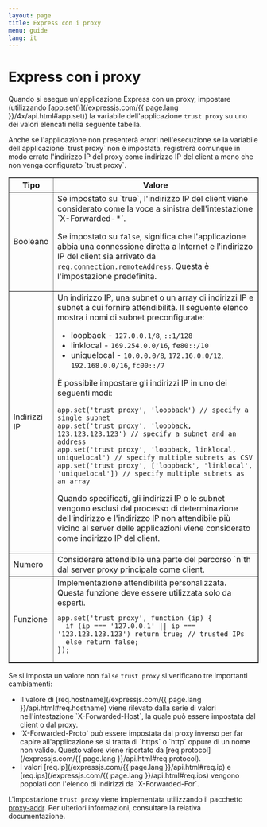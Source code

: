 ```yaml
---
layout: page
title: Express con i proxy
menu: guide
lang: it
---
```


# Express con i proxy

Quando si esegue un'applicazione Express con un proxy, impostare (utilizzando [app.set()](/expressjs.com/{{ page.lang }}/4x/api.html#app.set)) la variabile dell'applicazione `trust proxy` su uno dei valori elencati nella seguente tabella.

<div class="doc-box doc-info" markdown="1">
Anche se l'applicazione non presenterà errori nell'esecuzione se la variabile dell'applicazione `trust proxy` non è impostata, registrerà comunque in modo errato l'indirizzo IP del proxy come indirizzo IP del client a meno che non venga configurato `trust proxy`.
</div>

<table class="doctable" border="1" markdown="1">
  <thead><tr><th>Tipo</th><th>Valore</th></tr></thead>
  <tbody>
    <tr>
      <td>Booleano</td>
<td markdown="1">
Se impostato su `true`, l'indirizzo IP del client viene considerato come la voce a sinistra dell'intestazione `X-Forwarded-*`.

Se impostato su `false`, significa che l'applicazione abbia una connessione diretta a Internet e l'indirizzo IP del client sia arrivato da `req.connection.remoteAddress`. Questa è l'impostazione predefinita.
</td>
    </tr>
    <tr>
      <td>Indirizzi IP</td>
<td markdown="1">
Un indirizzo IP, una subnet o un array di indirizzi IP e subnet a cui fornire attendibilità. Il seguente elenco mostra i nomi di subnet preconfigurate:

* loopback - `127.0.0.1/8`, `::1/128`
* linklocal - `169.254.0.0/16`, `fe80::/10`
* uniquelocal - `10.0.0.0/8`, `172.16.0.0/12`, `192.168.0.0/16`, `fc00::/7`

È possibile impostare gli indirizzi IP in uno dei seguenti modi:

<pre>
<code class="language-js" translate="no">app.set('trust proxy', 'loopback') // specify a single subnet
app.set('trust proxy', 'loopback, 123.123.123.123') // specify a subnet and an address
app.set('trust proxy', 'loopback, linklocal, uniquelocal') // specify multiple subnets as CSV
app.set('trust proxy', ['loopback', 'linklocal', 'uniquelocal']) // specify multiple subnets as an array</code>
</pre>

Quando specificati, gli indirizzi IP o le subnet vengono esclusi dal processo di determinazione dell'indirizzo e l'indirizzo IP non attendibile più vicino al server delle applicazioni viene considerato come indirizzo IP del client.
</td>
    </tr>
    <tr>
      <td>Numero</td>
<td markdown="1">
Considerare attendibile una parte del percorso `n`th dal server proxy principale come client.
</td>
    </tr>
    <tr>
      <td>Funzione</td>
<td markdown="1">
Implementazione attendibilità personalizzata. Questa funzione deve essere utilizzata solo da esperti.
<pre>
<code class="language-js" translate="no">app.set('trust proxy', function (ip) {
  if (ip === '127.0.0.1' || ip === '123.123.123.123') return true; // trusted IPs
  else return false;
});</code>
</pre>
</td>
    </tr>
  </tbody>
</table>

Se si imposta un valore non `false` `trust proxy` si verificano tre importanti cambiamenti:

<ul>
  <li markdown="1">Il valore di [req.hostname](/expressjs.com/{{ page.lang }}/api.html#req.hostname) viene rilevato dalla serie di valori nell'intestazione `X-Forwarded-Host`, la quale può essere impostata dal client o dal proxy.
  </li>
  <li markdown="1">`X-Forwarded-Proto` può essere impostata dal proxy inverso per far capire all'applicazione se si tratta di `https` o `http` oppure di un nome non valido. Questo valore viene riportato da [req.protocol](/expressjs.com/{{ page.lang }}/api.html#req.protocol).
  </li>
  <li markdown="1">I valori [req.ip](/expressjs.com/{{ page.lang }}/api.html#req.ip) e [req.ips](/expressjs.com/{{ page.lang }}/api.html#req.ips) vengono popolati con l'elenco di indirizzi da `X-Forwarded-For`.
  </li>
</ul>

L'impostazione `trust proxy` viene implementata utilizzando il pacchetto [proxy-addr](https://www.npmjs.com/package/proxy-addr). Per ulteriori informazioni, consultare la relativa documentazione.
